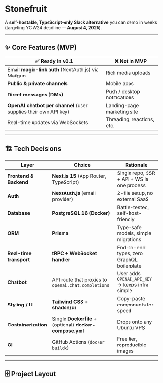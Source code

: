 # Stonefruit

A **self-hostable, TypeScript-only Slack alternative** you can demo in weeks  
(targeting YC W24 deadline — **August 4, 2025**).

---

## ✨ Core Features (MVP)

| ✅ Ready in v0.1                                                 | ❌ Not in MVP                |
| ---------------------------------------------------------------- | ---------------------------- |
| Email **magic-link auth** (NextAuth.js) via Mailgun              | Rich media uploads           |
| **Public & private channels**                                    | Mobile apps                  |
| **Direct messages (DMs)**                                        | Push / desktop notifications |
| **OpenAI chatbot per channel** (user supplies their own API key) | Landing-page marketing site  |
| Real-time updates via WebSockets                                 | Threading, reactions, etc.   |

---

## 🏗️ Tech Decisions

| Layer                   | Choice                                                    | Rationale                                       |
| ----------------------- | --------------------------------------------------------- | ----------------------------------------------- |
| **Frontend & Backend**  | **Next.js 15** (App Router, TypeScript)                   | Single repo, SSR + API + WS in one process      |
| **Auth**                | **NextAuth.js** (email provider)                          | 2-file setup, no external SaaS                  |
| **Database**            | **PostgreSQL 16 (Docker)**                                | Battle-tested, self-host-friendly               |
| **ORM**                 | **Prisma**                                                | Type-safe models, simple migrations             |
| **Real-time transport** | **tRPC + WebSocket handler**                              | End-to-end types, zero GraphQL boilerplate      |
| **Chatbot**             | API route that proxies to `openai.chat.completions`       | User adds `OPENAI_API_KEY` → keeps infra simple |
| **Styling / UI**        | **Tailwind CSS + shadcn/ui**                              | Copy-paste components for speed                 |
| **Containerization**    | Single **Dockerfile** + (optional) **docker-compose.yml** | Drops onto any Ubuntu VPS                       |
| **CI**                  | GitHub Actions (`docker buildx`)                          | Free tier, reproducible images                  |

---

## 🗄️ Project Layout
